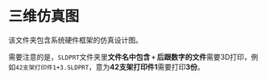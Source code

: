 # 三维仿真图

该文件夹包含系统硬件框架的仿真设计图。

需要注意的是，`SLDPRT`文件夹里**文件名中包含 `+` 后跟数字的文件**需要3D打印，例如`42支架打印件1+3.SLDPRT`，意为**42支架打印件1**需要打印**3份**。